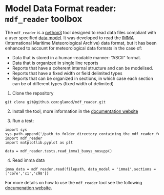 # Model Data Format reader: `mdf_reader` toolbox

The `mdf_reader` is a [python3](https://www.python.org/) tool designed to read data files compliant with a user specified [data
model](https://glamod.github.io/cdm-obs-documentation/#). It was developed to read the [IMMA](https://icoads.noaa.gov/e-doc/imma/R3.0-imma1.pdf) (International Maritime Meteorological Archive) data format, but it has been enhanced to account for meteorological data formats in the case of:

- Data that is stored in a human-readable manner: “ASCII” format.
- Data that is organized in single line reports
- Reports that have a coherent internal structure and can be modelised.
- Reports that have a fixed width or field delimited types
- Reports that can be organized in sections, in which case each section can be of different types (fixed width of delimited)

1. Clone the repository

```
git clone git@github.com:glamod/mdf_reader.git
```
2. Install the tool, more information in the [documentation website](https://glamod.github.io/mdf_reader_documentation/tool-set-up.html#)

3. Run a test:
```
import sys
sys.path.append('/path_to_folder_directory_containing_the_mdf_reader_folder/')
import mdf_reader
import matplotlib.pyplot as plt

data = mdf_reader.tests.read_imma1_buoys_nosupp()
```
4. Read imma data
```
imma_data = mdf_reader.read(filepath, data_model = 'imma1',sections = ['core','c1','c98'])
```

For more details on how to use the `mdf_reader` tool see the following [documenation website](https://glamod.github.io/mdf_reader_documentation).
